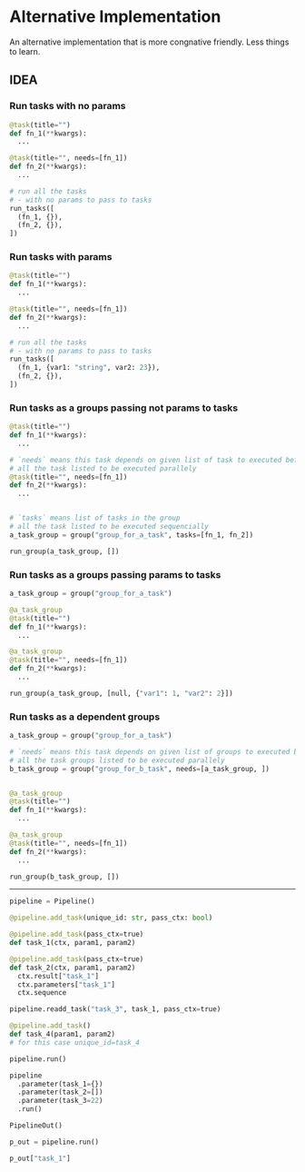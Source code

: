 # Alternative Implementation

An alternative implementation that is more congnative friendly. Less things to learn.

## IDEA

### Run tasks with no params

```python
@task(title="")
def fn_1(**kwargs):
  ...

@task(title="", needs=[fn_1])
def fn_2(**kwargs):
  ...

# run all the tasks
# - with no params to pass to tasks
run_tasks([
  (fn_1, {}),
  (fn_2, {}),
])
```

### Run tasks with params

```python
@task(title="")
def fn_1(**kwargs):
  ...

@task(title="", needs=[fn_1])
def fn_2(**kwargs):
  ...

# run all the tasks
# - with no params to pass to tasks
run_tasks([
  (fn_1, {var1: "string", var2: 23}),
  (fn_2, {}),
])
```

### Run tasks as a groups passing not params to tasks

```python
@task(title="")
def fn_1(**kwargs):
  ...

# `needs` means this task depends on given list of task to executed before
# all the task listed to be executed parallely
@task(title="", needs=[fn_1])
def fn_2(**kwargs):
  ...


# `tasks` means list of tasks in the group
# all the task listed to be executed sequencially
a_task_group = group("group_for_a_task", tasks=[fn_1, fn_2])

run_group(a_task_group, [])
```

### Run tasks as a groups  passing params to tasks

```python
a_task_group = group("group_for_a_task")

@a_task_group
@task(title="")
def fn_1(**kwargs):
  ...

@a_task_group
@task(title="", needs=[fn_1])
def fn_2(**kwargs):
  ...

run_group(a_task_group, [null, {"var1": 1, "var2": 2}])
```

### Run tasks as a dependent groups

```python
a_task_group = group("group_for_a_task")

# `needs` means this task depends on given list of groups to executed before
# all the task groups listed to be executed parallely
b_task_group = group("group_for_b_task", needs=[a_task_group, ])


@a_task_group
@task(title="")
def fn_1(**kwargs):
  ...

@a_task_group
@task(title="", needs=[fn_1])
def fn_2(**kwargs):
  ...

run_group(b_task_group, [])
```

---
```python
pipeline = Pipeline()

@pipeline.add_task(unique_id: str, pass_ctx: bool)

@pipeline.add_task(pass_ctx=true)
def task_1(ctx, param1, param2)

@pipeline.add_task(pass_ctx=true)
def task_2(ctx, param1, param2)
  ctx.result["task_1"]
  ctx.parameters["task_1"]
  ctx.sequence

pipeline.readd_task("task_3", task_1, pass_ctx=true)

@pipeline.add_task()
def task_4(param1, param2)
# for this case unique_id=task_4

pipeline.run()

pipeline
  .parameter(task_1={})
  .parameter(task_2=[])
  .parameter(task_3=22)
  .run()

PipelineOut()

p_out = pipeline.run()

p_out["task_1"]
```